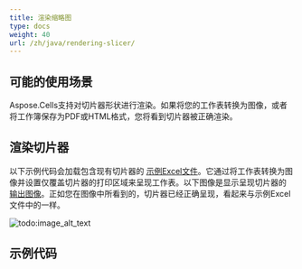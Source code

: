 ```yaml
---
title: 渲染缩略图
type: docs
weight: 40
url: /zh/java/rendering-slicer/
---
```


## **可能的使用场景**
Aspose.Cells支持对切片器形状进行渲染。如果将您的工作表转换为图像，或者将工作簿保存为PDF或HTML格式，您将看到切片器被正确渲染。
## **渲染切片器**
以下示例代码会加载包含现有切片器的 [示例Excel文件](67338485.xlsx)。它通过将工作表转换为图像并设置仅覆盖切片器的打印区域来呈现工作表。以下图像是显示呈现切片器的 [输出图像](67338486.png)。正如您在图像中所看到的，切片器已经正确呈现，看起来与示例Excel文件中的一样。

![todo:image_alt_text](rendering-slicer_1)
## **示例代码**
